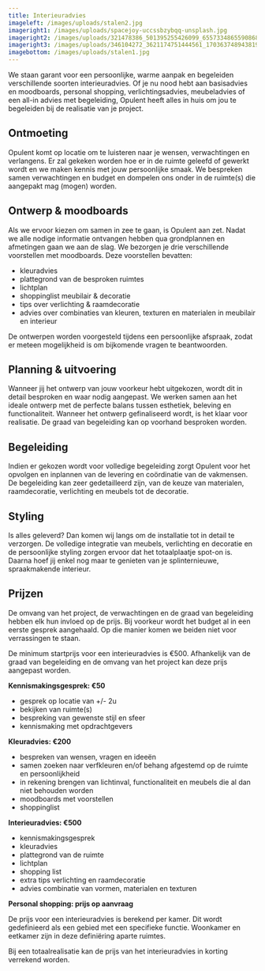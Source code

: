 ```yaml
---
title: Interieuradvies
imageleft: /images/uploads/stalen2.jpg
imageright1: /images/uploads/spacejoy-uccssbzybqq-unsplash.jpg
imageright2: /images/uploads/321478386_501395255426099_6557334865590868296_n.jpg
imageright3: /images/uploads/346104272_3621174751444561_1703637489438195954_n.jpg
imagebottom: /images/uploads/stalen1.jpg
---
```

<!--StartFragment-->

We staan garant voor een persoonlijke, warme aanpak en begeleiden verschillende soorten interieuradvies. Of je nu nood hebt aan basisadvies en moodboards, personal shopping, verlichtingsadvies, meubeladvies of een all-in advies met begeleiding, Opulent heeft alles in huis om jou te begeleiden bij de realisatie van je project.

## Ontmoeting

Opulent komt op locatie om te luisteren naar je wensen, verwachtingen en verlangens. Er zal gekeken worden hoe er in de ruimte geleefd of gewerkt wordt en we maken kennis met jouw persoonlijke smaak. We bespreken samen verwachtingen en budget en dompelen ons onder in de ruimte(s) die aangepakt mag (mogen) worden.

## Ontwerp & moodboards

Als we ervoor kiezen om samen in zee te gaan, is Opulent aan zet. Nadat we alle nodige informatie ontvangen hebben qua grondplannen en afmetingen gaan we aan de slag. We bezorgen je drie verschillende voorstellen met moodboards. Deze voorstellen bevatten: 

* k﻿leuradvies
* p﻿lattegrond van de besproken ruimtes
* l﻿ichtplan
* s﻿hoppinglist meubilair & decoratie
* t﻿ips over verlichting & raamdecoratie
* a﻿dvies over combinaties van kleuren, texturen en materialen in meubilair en interieur

De ontwerpen worden voorgesteld tijdens een persoonlijke afspraak, zodat er meteen mogelijkheid is om bijkomende vragen te beantwoorden.

## Planning & uitvoering

Wanneer jij het ontwerp van jouw voorkeur hebt uitgekozen, wordt dit in detail besproken en waar nodig aangepast. We werken samen aan het ideale ontwerp met de perfecte balans tussen esthetiek, beleving en functionaliteit. Wanneer het ontwerp gefinaliseerd wordt, is het klaar voor realisatie. De graad van begeleiding kan op voorhand besproken worden.

## Begeleiding

Indien er gekozen wordt voor volledige begeleiding zorgt Opulent voor het opvolgen en inplannen van de levering en coördinatie van de vakmensen. De begeleiding kan zeer gedetailleerd zijn, van de keuze van materialen, raamdecoratie, verlichting en meubels tot de decoratie.

## Styling

Is alles geleverd? Dan komen wij langs om de installatie tot in detail te verzorgen. De volledige integratie van meubels, verlichting en decoratie en de persoonlijke styling zorgen ervoor dat het totaalplaatje spot-on is. Daarna hoef jij enkel nog maar te genieten van je splinternieuwe, spraakmakende interieur.

## P﻿rijzen

De omvang van het project, de verwachtingen en de graad van begeleiding hebben elk hun invloed op de prijs. Bij voorkeur wordt het budget al in een eerste gesprek aangehaald. Op die manier komen we beiden niet voor verrassingen te staan. 

De minimum startprijs voor een interieuradvies is €500. Afhankelijk van de graad van begeleiding en de omvang van het project kan deze prijs aangepast worden. 

**Kennismakingsgesprek: €50**

* gesprek op locatie van +/- 2u
* bekijken van ruimte(s)
* bespreking van gewenste stijl en sfeer
* kennismaking met opdrachtgevers

**Kleuradvies: €200**

* bespreken van wensen, vragen en ideeën
* samen zoeken naar verfkleuren en/of behang afgestemd op de ruimte en persoonlijkheid
* in rekening brengen van lichtinval, functionaliteit en meubels die al dan niet behouden worden
* moodboards met voorstellen
* shoppinglist

**Interieuradvies: €500**

* kennismakingsgesprek
* kleuradvies
* plattegrond van de ruimte
* lichtplan
* shopping list
* extra tips verlichting en raamdecoratie
* advies combinatie van vormen, materialen en texturen

**Personal shopping: prijs op aanvraag**

De prijs voor een interieuradvies is berekend per kamer. Dit wordt gedefinieerd als een gebied met een specifieke functie. Woonkamer en eetkamer zijn in deze definiëring aparte ruimtes.

Bij een totaalrealisatie kan de prijs van het interieuradvies in korting verrekend worden. 

<!--EndFragment-->
